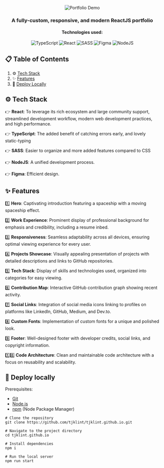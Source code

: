 <div align="center">
  <img src="https://github.com/tjklint/tjklint.github.io/blob/main/src/assets/portfoliodemo.gif" alt="Portfolio Demo">
</div>

<h3 align="center">
  A fully-custom, responsive, and modern ReactJS portfolio
</h3>

<h4 align="center">
Technologies used:
</h4>

<p align="center">
    <img src="https://img.shields.io/badge/typescript-%23007ACC.svg?style=for-the-badge&logo=typescript&logoColor=white" alt="TypeScript">
    <img src="https://img.shields.io/badge/react-%2320232a.svg?style=for-the-badge&logo=react&logoColor=%2361DAFB" alt="React">
    <img src="https://img.shields.io/badge/SASS-hotpink.svg?style=for-the-badge&logo=SASS&logoColor=white" alt="SASS">
    <img src="https://img.shields.io/badge/figma-%23F24E1E.svg?style=for-the-badge&logo=figma&logoColor=white" alt="Figma">
    <img src="https://img.shields.io/badge/node.js-6DA55F?style=for-the-badge&logo=node.js&logoColor=white" alt="NodeJS">
</p>

<!--
Old icons:
    <p align="center">
        <a href="https://expressjs.com" target="_blank" rel="noreferrer">
            <img src="https://raw.githubusercontent.com/devicons/devicon/master/icons/express/express-original-wordmark.svg" alt="Express" width="40" height="40"/>
        </a>
        <a href="https://www.figma.com/" target="_blank" rel="noreferrer">
            <img src="https://www.vectorlogo.zone/logos/figma/figma-icon.svg" alt="Figma" width="40" height="40"/>
        </a>
        <a href="https://git-scm.com/" target="_blank" rel="noreferrer">
            <img src="https://www.vectorlogo.zone/logos/git-scm/git-scm-icon.svg" alt="Git" width="40" height="40"/>
        </a>
        <a href="https://nodejs.org" target="_blank" rel="noreferrer">
            <img src="https://raw.githubusercontent.com/devicons/devicon/master/icons/nodejs/nodejs-original-wordmark.svg" alt="Node.js" width="40" height="40"/>
        </a>
        <a href="https://reactjs.org/" target="_blank" rel="noreferrer">
            <img src="https://raw.githubusercontent.com/devicons/devicon/master/icons/react/react-original-wordmark.svg" alt="React" width="40" height="40"/>
        </a>
        <a href="https://sass-lang.com" target="_blank" rel="noreferrer">
            <img src="https://raw.githubusercontent.com/devicons/devicon/master/icons/sass/sass-original.svg" alt="Sass" width="40" height="40"/>
        </a>
        <a href="https://www.typescriptlang.org/" target="_blank" rel="noreferrer">
            <img src="https://raw.githubusercontent.com/devicons/devicon/master/icons/typescript/typescript-original.svg" alt="TypeScript" width="40" height="40"/>
        </a>
    </p>
-->
## 📋 Table of Contents
1.  ⚙️ [Tech Stack](#tech-stack)
2.  ✨ [Features](#features)
3.  🚀 [Deploy Locally](#deploy)

## <a name="tech-stack">⚙️ Tech Stack </a>
  👉 **React**: To leverage its rich ecosystem and large community support, streamlined development workflow, modern web development practices, and high performance.
  
  👉 **TypeScript**: The added benefit of catching errors early, and lovely static-typing
  
  👉 **SASS**: Easier to organize and more added features compared to CSS
  
  👉 **NodeJS**: A unified development process.
  
  👉 **Figma**: Efficient design.

## <a name="features">✨ Features</a>

  1️⃣  **Hero**: Captivating introduction featuring a spaceship with a moving spaceship effect.

  2️⃣  **Work Experience**: Prominent display of professional background for emphasis and credibility, including a resume inbed.

  3️⃣  **Responsiveness**: Seamless adaptability across all devices, ensuring optimal viewing experience for every user.

  4️⃣  **Projects Showcase**: Visually appealing presentation of projects with detailed descriptions and links to GitHub repositories.

  5️⃣  **Tech Stack**: Display of skills and technologies used, organized into categories for easy viewing.

  6️⃣  **Contribution Map**: Interactive GitHub contribution graph showing recent activity.

  7️⃣  **Social Links**: Integration of social media icons linking to profiles on platforms like LinkedIn, GitHub, Medium, and Dev.to.

  8️⃣  **Custom Fonts**: Implementation of custom fonts for a unique and polished look.

  9️⃣  **Footer**: Well-designed footer with developer credits, social links, and copyright information.

  1️⃣0️⃣  **Code Architecture**: Clean and maintainable code architecture with a focus on reusability and scalability.

## <a name="deploy">🚀 Deploy locally</a>
Prerequisites:

- [Git](https://git-scm.com/)
- [Node.js](https://nodejs.org/en)
- [npm](https://www.npmjs.com/) (Node Package Manager)
  
```
# Clone the repository
git clone https://github.com/tjklint/tjklint.github.io.git

# Navigate to the project directory
cd tjklint.github.io

# Install dependencies
npm i

# Run the local server
npm run start
```
